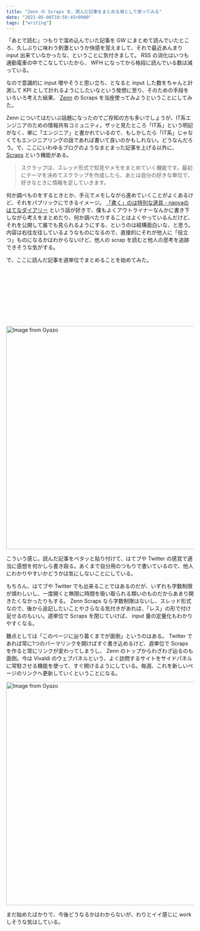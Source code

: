 ```yaml
---
title: "Zenn の Scraps を、読んだ記事をまとめる場として使ってみる"
date: "2021-05-08T10:58:45+0900"
tags: ["writing"]
---
```


「あとで読む」つもりで溜め込んでいた記事を GW にまとめて読んでいたところ、久しぶりに味わう刺激というか快感を覚えまして、それで最近あんまり input 出来ていなかったな、ということに気付きまして。 RSS の消化はいつも通勤電車の中でこなしていたから、 WFH になってから格段に読んでいる数は減っている。

なので意識的に input 増やそうと思い立ち、となると input した数をちゃんと計測して KPI として計れるようにしたいなという発想に至り、そのための手段をいろいろ考えた結果、 [Zenn](https://zenn.dev) の Scraps を当座使ってみようということにしてみた。

Zenn についてはだいぶ話題になったのでご存知の方も多いでしょうが、IT系エンジニアのための情報共有コミュニティ。ザッと見たところ「IT系」という明記がなく、単に「エンジニア」と書かれているので、もしかしたら「IT系」じゃなくてもエンジニアリングの話であれば書いて良いのかもしれない。どうなんだろう。で、ここにいわゆるブログのようなまとまった記事を上げる以外に、 [Scraps](https://zenn.dev/zenn/articles/about-zenn-scraps) という機能がある。

> スクラップは、スレッド形式で知見やメモをまとめていく機能です。最初にテーマを決めてスクラップを作成したら、あとは自分の好きな単位で、好きなときに情報を足していきます。

何か調べものをするときとか、手元でメモしながら進めていくことがよくあるけど、それをパブリックにできるイメージ。 [「書く」のは特別な道具 - naoyaのはてなダイアリー](https://naoya-2.hatenadiary.org/entry/20131107/1383792634) という話が好きで、僕もよくアウトライナーなんかに書き下しながら考えをまとめたり、何か調べたりすることはよくやっているんだけど、それを公開して誰でも見られるようにする、というのは結構面白いな、と思う。内容は右往左往しているようなものになるので、直接的にそれが他人に「役立つ」ものになるかはわからないけど、他人の scrap を読むと他人の思考を追跡できそうな気がする。

で、ここに読んだ記事を週単位でまとめることを始めてみた。

<div class="iframely-embed"><div class="iframely-responsive" style="height: 140px; padding-bottom: 0;"><a href="https://zenn.dev/chroju/scraps/2cf62108a159be" data-iframely-url="//cdn.iframe.ly/g1sleKj"></a></div></div><script async src="//cdn.iframe.ly/embed.js" charset="utf-8"></script>

<a href="https://gyazo.com/b9d3ef92ae2edb6612c1a1156b185844"><img src="https://i.gyazo.com/b9d3ef92ae2edb6612c1a1156b185844.png" alt="Image from Gyazo" width="600"/></a>

こういう感じ。読んだ記事をペタッと貼り付けて、はてブや Twitter の感覚で適当に感想を何かしら書き殴る。あくまで自分用のつもりで書いているので、他人にわかりやすいかどうかは気にしないことにしている。

もちろん、はてブや Twitter でも出来ることではあるのだが、いずれも字数制限が煩わしいし、一度開くと無限に時間を吸い取られる類いのものだからあまり開きたくなかったりもする。 Zenn Scraps なら字数制限はないし、スレッド形式なので、後から追記したいことやさらなる気付きがあれば、「レス」の形で付け足せるのもいい。週単位で Scraps を閉じていけば、 input 量の定量化もわかりやすくなる。

難点としては「このページに辿り着くまでが面倒」というのはある。 Twitter であれば常に1つのパーマリンクを開けばすぐ書き込めるけど、週単位で Scraps を作ると常にリンクが変わってしまうし、 Zenn のトップからわざわざ辿るのも面倒。今は Vivaldi のウェブパネルという、よく訪問するサイトをサイドパネルに常駐させる機能を使って、すぐ開けるようにしている。毎週、これを新しいページのリンクへ更新していくということになる。

<a href="https://gyazo.com/cbdd7702cc3858a3e99b10011b5ca4a2"><img src="https://i.gyazo.com/cbdd7702cc3858a3e99b10011b5ca4a2.gif" alt="Image from Gyazo" width="600"/></a>

まだ始めたばかりで、今後どうなるかはわからないが、わりとイイ感じに work しそうな気はしている。
